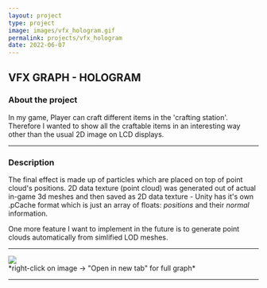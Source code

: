 ```yaml
---
layout: project
type: project
image: images/vfx_hologram.gif
permalink: projects/vfx_hologram
date: 2022-06-07
---
```


<div class="ui embed" data-source="vimeo" data-id="756646513" ></div>

## VFX GRAPH - HOLOGRAM

### About the project
In my game, Player can craft different items in the 'crafting station'. Therefore I wanted to show all the craftable items in an interesting way other than the usual 2D image on LCD displays.

***

### Description
The final effect is made up of particles which are placed on top of  point cloud's positions. 2D data texture (point cloud) was generated out of actual in-game 3d meshes and then saved as 2D data texture - Unity has it's own .pCache format which is just an array of floats: *positions* and their *normal* information.

One more feature I want to implement in the future is to generate point clouds automatically from simlified LOD meshes. 

***

<div class="ui huge rounded image">
  <img class="ui image" src="{{ site.baseurl }}/images/vfx_hologram_graph.jpg">
</div>
  *right-click on image -> "Open in new tab" for full graph*

***